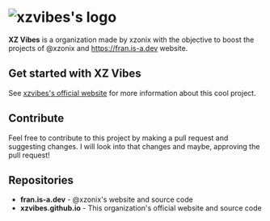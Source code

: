 # ![xzvibes's logo](https://fran.is-a.dev/xzvibes.png?size=20)

**XZ Vibes** is a organization made by xzonix with the objective to boost the projects of @xzonix and https://fran.is-a.dev website.
## Get started with XZ Vibes

See [xzvibes's official website](https://xzvibes.github.io) for more information about this cool project.

## Contribute

Feel free to contribute to this project by making a pull request and suggesting changes. I will look into that changes and maybe, approving the pull request!

## Repositories

 * **fran.is-a.dev** - @xzonix's website and source code
 * **xzvibes.github.io** - This organization's official website and source code
